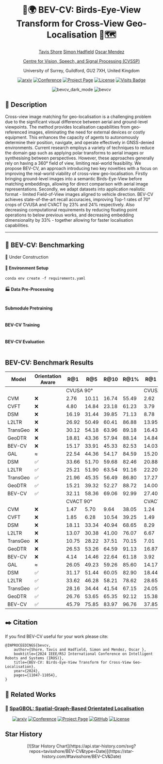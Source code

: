 <div align="center">    
 
# 🦜🌍 BEV-CV: Birds-Eye-View Transform for Cross-View Geo-Localisation 📡🗺️
<p align="middle">
 <a href="https://tavisshore.co.uk/">Tavis Shore</a>
 <a href="https://personalpages.surrey.ac.uk/s.hadfield/biography.html">Simon Hadfield</a>
 <a href="https://cvssp.org/Personal/OscarMendez/index.html">Oscar Mendez</a>
</p>
<p align="middle">
 <a href="https://www.surrey.ac.uk/centre-vision-speech-signal-processing">Centre for Vision, Speech, and Signal Processing (CVSSP)</a>
</p>
<p align="middle">
 <a>University of Surrey, Guildford, GU2 7XH, United Kingdom</a>
</p>

[![arxiv](https://img.shields.io/badge/cs.LG-2312.15363-b31b1b?style=flat&logo=arxiv&logoColor=red)](https://arxiv.org/abs/2312.15363)
[![Conference](http://img.shields.io/badge/IROS-2024-4b44ce.svg)](http://iros2024-abudhabi.org/)
[![Project Page](http://img.shields.io/badge/Project-Page-green)](https://tavisshore.co.uk/bevcv/)
[![License](https://img.shields.io/badge/license-MIT-blue)]()
[![Visits Badge](https://badges.pufler.dev/visits/tavisshore/BEV-CV)](https://github.com/tavisshore/BEV-CV)

![bevcv_dark_mode](https://github.com/user-attachments/assets/159bceea-220d-4b12-a5aa-feb3baea7d4e#gh-dark-mode-only)
![bevcv](https://github.com/user-attachments/assets/08c60b11-fd12-46ab-aec6-75a53b4d7b8d#gh-light-mode-only)

</div>
 
## 📓 Description 
Cross-view image matching for geo-localisation is a challenging problem due to the significant visual difference between aerial and ground-level viewpoints. The method provides localisation capabilities from geo-referenced images, eliminating the need for external devices or costly equipment. This enhances the capacity of agents to autonomously determine their position, navigate, and operate effectively in GNSS-denied environments. Current research employs a variety of techniques to reduce the domain gap such as applying polar transforms to aerial images or synthesising between perspectives. However, these approaches generally rely on having a 360° field of view, limiting real-world feasibility. We propose BEV-CV, an approach introducing two key novelties with a focus on improving the real-world viability of cross-view geo-localisation. Firstly bringing ground-level images into a semantic Birds-Eye-View before matching embeddings, allowing for direct comparison with aerial image representations. Secondly, we adapt datasets into application realistic format - limited Field-of-View images aligned to vehicle direction. BEV-CV achieves state-of-the-art recall accuracies, improving Top-1 rates of 70° crops of CVUSA and CVACT by 23% and 24% respectively. Also decreasing computational requirements by reducing floating point operations to below previous works, and decreasing embedding dimensionality by 33% - together allowing for faster localisation capabilities. 


---
## 🧰 BEV-CV: Benchmarking

🚧 Under Construction

#### 🐍 Environment Setup
```
conda env create -f requirements.yaml
```

#### 🏭 Data Pre-Processing
```

```

#### Submodule Pretraining
```

```

#### BEV-CV Training
```

```

#### BEV-CV Evaluation
```

```

## BEV-CV: Benchmark Results
<div align="center">    
<table class="tg"><thead>
  <tr>
    <th class="tg-c3ow">Model</th>
    <th class="tg-c3ow">Orientation<br>Aware</th>
    <th class="tg-c3ow">R@1</th>
    <th class="tg-c3ow">R@5</th>
    <th class="tg-c3ow">R@10</th>
    <th class="tg-c3ow">R@1%</th>
    <th class="tg-c3ow">R@1</th>
    <th class="tg-c3ow">R@5</th>
    <th class="tg-c3ow">R@10</th>
    <th class="tg-c3ow">R@1\%</th>
  </tr></thead>
<tbody>
  <tr>
    <td class="tg-c3ow"></td>
    <td class="tg-c3ow"></td>
    <td class="tg-c3ow" colspan="4">CVUSA 90°</td>
    <td class="tg-c3ow" colspan="4">CVUSA 70°</td>
  </tr>
  <tr>
    <td class="tg-c3ow">CVM</td>
    <td class="tg-c3ow">❌</td>
    <td class="tg-c3ow">2.76</td>
    <td class="tg-c3ow">10.11</td>
    <td class="tg-c3ow">16.74</td>
    <td class="tg-c3ow">55.49</td>
    <td class="tg-c3ow">2.62</td>
    <td class="tg-c3ow">9.30</td>
    <td class="tg-c3ow">15.06</td>
    <td class="tg-c3ow">21.77</td>
  </tr>
  <tr>
    <td class="tg-c3ow">CVFT</td>
    <td class="tg-c3ow">❌</td>
    <td class="tg-c3ow">4.80</td>
    <td class="tg-c3ow">14.84</td>
    <td class="tg-c3ow">23.18</td>
    <td class="tg-c3ow">61.23</td>
    <td class="tg-c3ow">3.79</td>
    <td class="tg-c3ow">12.44</td>
    <td class="tg-c3ow">19.33</td>
    <td class="tg-c3ow">55.56</td>
  </tr>
  <tr>
    <td class="tg-c3ow">DSM</td>
    <td class="tg-c3ow">❌</td>
    <td class="tg-c3ow">16.19</td>
    <td class="tg-c3ow">31.44</td>
    <td class="tg-c3ow">39.85</td>
    <td class="tg-c3ow">71.13</td>
    <td class="tg-c3ow">8.78</td>
    <td class="tg-c3ow">19.90</td>
    <td class="tg-c3ow">27.30</td>
    <td class="tg-c3ow">61.20</td>
  </tr>
  <tr>
    <td class="tg-c3ow">L2LTR</td>
    <td class="tg-c3ow">❌</td>
    <td class="tg-c3ow">26.92</td>
    <td class="tg-c3ow">50.49</td>
    <td class="tg-c3ow">60.41</td>
    <td class="tg-c3ow">86.88</td>
    <td class="tg-c3ow">13.95</td>
    <td class="tg-c3ow">33.07</td>
    <td class="tg-c3ow">43.86</td>
    <td class="tg-c3ow">77.65</td>
  </tr>
  <tr>
    <td class="tg-c3ow">TransGeo</td>
    <td class="tg-c3ow">❌</td>
    <td class="tg-c3ow">30.12</td>
    <td class="tg-c3ow">54.18</td>
    <td class="tg-c3ow">63.96</td>
    <td class="tg-c3ow">89.18</td>
    <td class="tg-c3ow">16.43</td>
    <td class="tg-c3ow">37.28</td>
    <td class="tg-c3ow">48.02</td>
    <td class="tg-c3ow">80.75</td>
  </tr>
  <tr>
    <td class="tg-c3ow">GeoDTR</td>
    <td class="tg-c3ow">❌</td>
    <td class="tg-c3ow">18.81</td>
    <td class="tg-c3ow">43.36</td>
    <td class="tg-c3ow">57.94</td>
    <td class="tg-c3ow">88.14</td>
    <td class="tg-c3ow">14.84</td>
    <td class="tg-c3ow">38.03</td>
    <td class="tg-c3ow">51.27</td>
    <td class="tg-c3ow">88.17</td>
  </tr>
  <tr>
    <td class="tg-c3ow">BEV-CV</td>
    <td class="tg-c3ow">❌</td>
    <td class="tg-c3ow">15.17</td>
    <td class="tg-c3ow">33.91</td>
    <td class="tg-c3ow">45.33</td>
    <td class="tg-c3ow">82.53</td>
    <td class="tg-c3ow">14.03</td>
    <td class="tg-c3ow">32.32</td>
    <td class="tg-c3ow">43.25</td>
    <td class="tg-c3ow">81.48</td>
  </tr>
  <tr>
    <td class="tg-c3ow">GAL</td>
    <td class="tg-c3ow">≈</td>
    <td class="tg-c3ow">22.54</td>
    <td class="tg-c3ow">44.36</td>
    <td class="tg-c3ow">54.17</td>
    <td class="tg-c3ow">84.59</td>
    <td class="tg-c3ow">15.20</td>
    <td class="tg-c3ow">32.86</td>
    <td class="tg-c3ow">42.06</td>
    <td class="tg-c3ow">75.21</td>
  </tr>
  <tr>
    <td class="tg-c3ow">DSM</td>
    <td class="tg-c3ow">✅</td>
    <td class="tg-7btt">33.66</td>
    <td class="tg-c3ow">51.70</td>
    <td class="tg-c3ow">59.68</td>
    <td class="tg-c3ow">82.46</td>
    <td class="tg-c3ow">20.88</td>
    <td class="tg-c3ow">36.99</td>
    <td class="tg-c3ow">44.70</td>
    <td class="tg-c3ow">71.10</td>
  </tr>
  <tr>
    <td class="tg-c3ow">L2LTR</td>
    <td class="tg-c3ow">✅</td>
    <td class="tg-c3ow">25.21</td>
    <td class="tg-c3ow">51.90</td>
    <td class="tg-c3ow">63.54</td>
    <td class="tg-c3ow">91.16</td>
    <td class="tg-c3ow">22.20</td>
    <td class="tg-c3ow">46.71</td>
    <td class="tg-c3ow">58.99</td>
    <td class="tg-c3ow">89.37</td>
  </tr>
  <tr>
    <td class="tg-c3ow">TransGeo</td>
    <td class="tg-c3ow">✅</td>
    <td class="tg-c3ow">21.96</td>
    <td class="tg-c3ow">45.35</td>
    <td class="tg-c3ow">56.49</td>
    <td class="tg-c3ow">86.80</td>
    <td class="tg-c3ow">17.27</td>
    <td class="tg-c3ow">38.95</td>
    <td class="tg-c3ow">49.44</td>
    <td class="tg-c3ow">81.34</td>
  </tr>
  <tr>
    <td class="tg-c3ow">GeoDTR</td>
    <td class="tg-c3ow">✅</td>
    <td class="tg-c3ow">15.21</td>
    <td class="tg-c3ow">39.32</td>
    <td class="tg-c3ow">52.27</td>
    <td class="tg-c3ow">88.72</td>
    <td class="tg-c3ow">14.00</td>
    <td class="tg-c3ow">35.28</td>
    <td class="tg-c3ow">47.77</td>
    <td class="tg-c3ow">86.39</td>
  </tr>
  <tr>
    <td class="tg-c3ow">BEV-CV</td>
    <td class="tg-c3ow">✅</td>
    <td class="tg-c3ow">32.11</td>
    <td class="tg-7btt">58.36</td>
    <td class="tg-7btt">69.06</td>
    <td class="tg-7btt">92.99</td>
    <td class="tg-7btt">27.40</td>
    <td class="tg-7btt">52.94</td>
    <td class="tg-7btt">64.47</td>
    <td class="tg-7btt">90.94</td>
  </tr>
  <tr>
    <td class="tg-c3ow"></td>
    <td class="tg-c3ow"></td>
    <td class="tg-c3ow" colspan="4">CVACT 90°</td>
    <td class="tg-c3ow" colspan="4">CVACT 70°</td>
  </tr>
  <tr>
    <td class="tg-c3ow">CVM</td>
    <td class="tg-c3ow">❌</td>
    <td class="tg-c3ow">1.47</td>
    <td class="tg-c3ow">5.70</td>
    <td class="tg-c3ow">9.64</td>
    <td class="tg-c3ow">38.05</td>
    <td class="tg-c3ow">1.24</td>
    <td class="tg-c3ow">4.98</td>
    <td class="tg-c3ow">8.42</td>
    <td class="tg-c3ow">34.74</td>
  </tr>
  <tr>
    <td class="tg-c3ow">CVFT</td>
    <td class="tg-c3ow">❌</td>
    <td class="tg-c3ow">1.85</td>
    <td class="tg-c3ow">6.28</td>
    <td class="tg-c3ow">10.54</td>
    <td class="tg-c3ow">39.25</td>
    <td class="tg-c3ow">1.49</td>
    <td class="tg-c3ow">5.13</td>
    <td class="tg-c3ow">8.19</td>
    <td class="tg-c3ow">34.59</td>
  </tr>
  <tr>
    <td class="tg-c3ow">DSM</td>
    <td class="tg-c3ow">❌</td>
    <td class="tg-c3ow">18.11</td>
    <td class="tg-c3ow">33.34</td>
    <td class="tg-c3ow">40.94</td>
    <td class="tg-c3ow">68.65</td>
    <td class="tg-c3ow">8.29</td>
    <td class="tg-c3ow">20.72</td>
    <td class="tg-c3ow">27.13</td>
    <td class="tg-c3ow">57.08</td>
  </tr>
  <tr>
    <td class="tg-c3ow">L2LTR</td>
    <td class="tg-c3ow">❌</td>
    <td class="tg-c3ow">13.07</td>
    <td class="tg-c3ow">30.38</td>
    <td class="tg-c3ow">41.00</td>
    <td class="tg-c3ow">76.07</td>
    <td class="tg-c3ow">6.67</td>
    <td class="tg-c3ow">15.94</td>
    <td class="tg-c3ow">23.45</td>
    <td class="tg-c3ow">49.37</td>
  </tr>
  <tr>
    <td class="tg-c3ow">TransGeo</td>
    <td class="tg-c3ow">❌</td>
    <td class="tg-c3ow">10.75</td>
    <td class="tg-c3ow">28.22</td>
    <td class="tg-c3ow">37.51</td>
    <td class="tg-c3ow">70.15</td>
    <td class="tg-c3ow">7.01</td>
    <td class="tg-c3ow">19.44</td>
    <td class="tg-c3ow">27.50</td>
    <td class="tg-c3ow">62.19</td>
  </tr>
  <tr>
    <td class="tg-c3ow">GeoDTR</td>
    <td class="tg-c3ow">❌</td>
    <td class="tg-c3ow">26.53</td>
    <td class="tg-c3ow">53.26</td>
    <td class="tg-c3ow">64.59</td>
    <td class="tg-c3ow">91.13</td>
    <td class="tg-c3ow">16.87</td>
    <td class="tg-c3ow">40.22</td>
    <td class="tg-c3ow">53.13</td>
    <td class="tg-c3ow">87.92</td>
  </tr>
  <tr>
    <td class="tg-c3ow">BEV-CV</td>
    <td class="tg-c3ow">❌</td>
    <td class="tg-c3ow">4.14</td>
    <td class="tg-c3ow">14.46</td>
    <td class="tg-c3ow">22.64</td>
    <td class="tg-c3ow">61.18</td>
    <td class="tg-c3ow">3.92</td>
    <td class="tg-c3ow">13.50</td>
    <td class="tg-c3ow">20.53</td>
    <td class="tg-c3ow">59.34</td>
  </tr>
  <tr>
    <td class="tg-c3ow">GAL</td>
    <td class="tg-c3ow">≈</td>
    <td class="tg-c3ow">26.05</td>
    <td class="tg-c3ow">49.23</td>
    <td class="tg-c3ow">59.26</td>
    <td class="tg-c3ow">85.60</td>
    <td class="tg-c3ow">14.17</td>
    <td class="tg-c3ow">32.96</td>
    <td class="tg-c3ow">43.24</td>
    <td class="tg-c3ow">77.49</td>
  </tr>
  <tr>
    <td class="tg-c3ow">DSM</td>
    <td class="tg-c3ow">✅</td>
    <td class="tg-c3ow">31.17</td>
    <td class="tg-c3ow">51.44</td>
    <td class="tg-c3ow">60.05</td>
    <td class="tg-c3ow">82.90</td>
    <td class="tg-c3ow">18.44</td>
    <td class="tg-c3ow">35.87</td>
    <td class="tg-c3ow">44.39</td>
    <td class="tg-c3ow">71.97</td>
  </tr>
  <tr>
    <td class="tg-c3ow">L2LTR</td>
    <td class="tg-c3ow">✅</td>
    <td class="tg-c3ow">33.62</td>
    <td class="tg-c3ow">46.28</td>
    <td class="tg-c3ow">58.21</td>
    <td class="tg-c3ow">78.62</td>
    <td class="tg-c3ow">28.65</td>
    <td class="tg-c3ow">53.59</td>
    <td class="tg-c3ow">65.02</td>
    <td class="tg-c3ow">90.48</td>
  </tr>
  <tr>
    <td class="tg-c3ow">TransGeo</td>
    <td class="tg-c3ow">✅</td>
    <td class="tg-c3ow">28.16</td>
    <td class="tg-c3ow">34.44</td>
    <td class="tg-c3ow">41.54</td>
    <td class="tg-c3ow">67.15</td>
    <td class="tg-c3ow">24.05</td>
    <td class="tg-c3ow">42.68</td>
    <td class="tg-c3ow">55.47</td>
    <td class="tg-c3ow">80.72</td>
  </tr>
  <tr>
    <td class="tg-c3ow">GeoDTR</td>
    <td class="tg-c3ow">✅</td>
    <td class="tg-c3ow">26.76</td>
    <td class="tg-c3ow">53.65</td>
    <td class="tg-c3ow">65.35</td>
    <td class="tg-c3ow">92.12</td>
    <td class="tg-c3ow">15.38</td>
    <td class="tg-c3ow">37.09</td>
    <td class="tg-c3ow">49.40</td>
    <td class="tg-c3ow">86.38</td>
  </tr>
  <tr>
    <td class="tg-7btt">BEV-CV</td>
    <td class="tg-c3ow">✅</td>
    <td class="tg-7btt">45.79</td>
    <td class="tg-7btt">75.85</td>
    <td class="tg-7btt">83.97</td>
    <td class="tg-7btt">96.76</td>
    <td class="tg-7btt">37.85</td>
    <td class="tg-7btt">69.00</td>
    <td class="tg-7btt">78.52</td>
    <td class="tg-7btt">95.03</td>
  </tr>
</tbody></table>
</div>





## ✒️ Citation   
If you find BEV-CV useful for your work please cite:
```
@INPROCEEDINGS{bevcv,
    author={Shore, Tavis and Hadfield, Simon and Mendez, Oscar },
    booktitle={2024 IEEE/RSJ International Conference on Intelligent Robots and Systems (IROS)}, 
    title={BEV-CV: Birds-Eye-View Transform for Cross-View Geo-Localisation}, 
    year={2024},
    pages={11047-11054},
}
```
## 📗 Related Works

### 🍝 [SpaGBOL: Spatial-Graph-Based Orientated Localisation](https://github.com/tavisshore/SpaGBOL)
&nbsp;&nbsp;&nbsp;&nbsp;&nbsp;
[![arxiv](https://img.shields.io/badge/cs.LG-2409.15514-b31b1b?style=flat&logo=arxiv&logoColor=red)](https://arxiv.org/abs/2409.15514)
[![Conference](http://img.shields.io/badge/WACV-2025-4b44ce.svg)](https://wacv2025.thecvf.com/)
[![Project Page](http://img.shields.io/badge/Project-Page-green)](https://tavisshore.co.uk/spagbol/)
[![GitHub](https://img.shields.io/badge/GitHub-SpaGBOL-%23121011.svg?logo=github&logoColor=white)](https://github.com/tavisshore/spagbol)
[![License](https://img.shields.io/badge/license-MIT-blue)]()


## Star History
<div align="center">    
[![Star History Chart](https://api.star-history.com/svg?repos=tavisshore/BEV-CV&type=Date)](https://star-history.com/#tavisshore/BEV-CV&Date)
</div>

